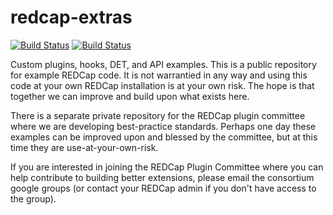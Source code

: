 redcap-extras
=============

[![Build Status](https://travis-ci.org/ctsit/redcap-extras.svg?branch=master)](https://travis-ci.org/ctsit/redcap-extras) [![Build Status](https://travis-ci.org/ctsit/redcap-extras.svg?branch=develop)](https://travis-ci.org/ctsit/redcap-extras) 

Custom plugins, hooks, DET, and API examples.  This is a public repository for example REDCap code.  It is not warrantied in any way and using this code at your own REDCap installation is at your own risk.  The hope is that together we can improve and build upon what exists here.

There is a separate private repository for the REDCap plugin committee where we are developing best-practice standards.  Perhaps one day these examples can be improved upon and blessed by the committee, but at this time they are use-at-your-own-risk.

If you are interested in joining the REDCap Plugin Committee where you can help contribute to building better extensions, please email the consortium google groups (or contact your REDCap admin if you don't have access to the group).

